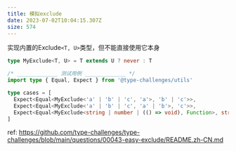```yaml
---
title: 模拟exclude
date: 2023-07-02T10:04:15.307Z
size: 574
---
```

实现内置的Exclude`<T, U>`类型，但不能直接使用它本身

```ts
type MyExclude<T, U> = T extends U ? never : T

/* _____________ 测试用例 _____________ */
import type { Equal, Expect } from '@type-challenges/utils'

type cases = [
  Expect<Equal<MyExclude<'a' | 'b' | 'c', 'a'>, 'b' | 'c'>>,
  Expect<Equal<MyExclude<'a' | 'b' | 'c', 'a' | 'b'>, 'c'>>,
  Expect<Equal<MyExclude<string | number | (() => void), Function>, string |number>>,
]
```


ref:
https://github.com/type-challenges/type-challenges/blob/main/questions/00043-easy-exclude/README.zh-CN.md

